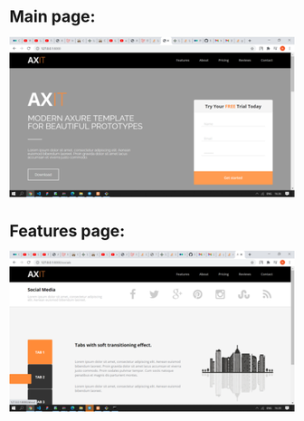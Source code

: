 <h1>Main page:</h1>

![alt text](https://github.com/Noorsat/NursatBakyt-profile-websie/blob/main/%D0%A1%D0%BD%D0%B8%D0%BC%D0%BE%D0%BA%20%D1%8D%D0%BA%D1%80%D0%B0%D0%BD%D0%B0%20(803).png)

<h1>Features page:</h1>

![alt text](https://github.com/Noorsat/NursatBakyt-profile-websie/blob/main/%D0%A1%D0%BD%D0%B8%D0%BC%D0%BE%D0%BA%20%D1%8D%D0%BA%D1%80%D0%B0%D0%BD%D0%B0%20(804).png)
